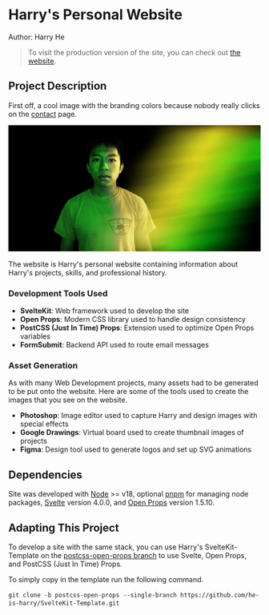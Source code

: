 # Harry's Personal Website

Author: Harry He

> To visit the production version of the site, you can check out [the website](https://heisharry.vercel.app/).

## Project Description

First off, a cool image with the branding colors because nobody really clicks on the [contact](https://heisharry.vercel.app/contact) page.
<p align="center">
   <img width="auto" src="/static/ContactHeader.webp" />
</p>

The website is Harry's personal website containing information about Harry's projects, skills, and professional history.

### Development Tools Used
- **SvelteKit**: Web framework used to develop the site
- **Open Props**: Modern CSS library used to handle design consistency
- **PostCSS (Just In Time) Props**: Extension used to optimize Open Props variables
- **FormSubmit**: Backend API used to route email messages

### Asset Generation

As with many Web Development projects, many assets had to be generated to be put onto the website. Here are some of the tools used to create the images that you see on the website.
- **Photoshop**: Image editor used to capture Harry and design images with special effects
- **Google Drawings**: Virtual board used to create thumbnail images of projects
- **Figma**: Design tool used to generate logos and set up SVG animations

## Dependencies
Site was developed with [Node](https://nodejs.org/) >= v18, optional [pnpm](https://pnpm.io/) for managing node packages, [Svelte](https://svelte.dev/) version 4.0.0, and [Open Props](https://open-props.style/) version 1.5.10.

## Adapting This Project
To develop a site with the same stack, you can use Harry's SvelteKit-Template on the [postcss-open-props branch](https://github.com/he-is-harry/SvelteKit-Template/tree/postcss-open-props) to use Svelte, Open Props, and PostCSS (Just In Time) Props.

To simply copy in the template run the following command.

```
git clone -b postcss-open-props --single-branch https://github.com/he-is-harry/SvelteKit-Template.git
```
